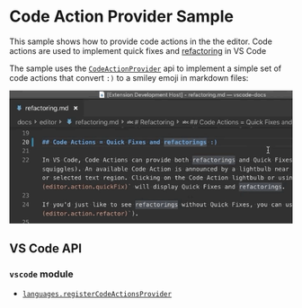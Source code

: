# Code Action Provider Sample

This sample shows how to provide code actions in the the editor. Code actions are used to implement quick fixes and [refactoring](https://code.visualstudio.com/docs/editor/refactoring) in VS Code

The sample uses the [`CodeActionProvider`](https://code.visualstudio.com/api/references/vscode-api#CodeActionProvider) api to implement a simple set of code actions that convert `:)` to a smiley emoji in markdown files:

![](example.gif)


## VS Code API

### `vscode` module

- [`languages.registerCodeActionsProvider`](https://code.visualstudio.com/api/references/vscode-api#languages.registerCodeActionsProvider)
